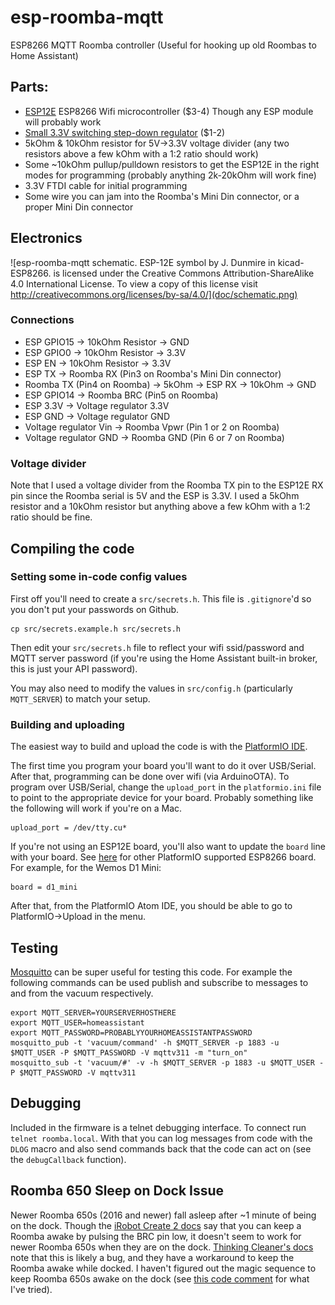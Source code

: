 # esp-roomba-mqtt

ESP8266 MQTT Roomba controller (Useful for hooking up old Roombas to Home Assistant)

## Parts:
* [ESP12E](http://www.ebay.com/itm/121951859776) ESP8266 Wifi microcontroller ($3-4) Though any ESP module will probably work
* [Small 3.3V switching step-down regulator](https://www.amazon.com/gp/product/B01MQGMOKI) ($1-2)
* 5kOhm & 10kOhm resistor for 5V->3.3V voltage divider (any two resistors above a few kOhm with a 1:2 ratio should work)
* Some ~10kOhm pullup/pulldown resistors to get the ESP12E in the right modes for programming (probably anything 2k-20kOhm will work fine)
* 3.3V FTDI cable for initial programming
* Some wire you can jam into the Roomba's Mini Din connector, or a proper Mini Din connector

## Electronics

![esp-roomba-mqtt schematic. ESP-12E symbol by J. Dunmire in kicad-ESP8266. is licensed under the Creative Commons Attribution-ShareAlike 4.0 International License. To view a copy of this license visit http://creativecommons.org/licenses/by-sa/4.0/](doc/schematic.png)

### Connections

* ESP GPIO15 -> 10kOhm Resistor -> GND
* ESP GPIO0 -> 10kOhm Resistor -> 3.3V
* ESP EN -> 10kOhm Resistor -> 3.3V
* ESP TX -> Roomba RX (Pin3 on Roomba's Mini Din connector)
* Roomba TX (Pin4 on Roomba) -> 5kOhm -> ESP RX -> 10kOhm -> GND
* ESP GPIO14 -> Roomba BRC (Pin5 on Roomba)
* ESP 3.3V -> Voltage regulator 3.3V
* ESP GND -> Voltage regulator GND
* Voltage regulator Vin -> Roomba Vpwr (Pin 1 or 2 on Roomba)
* Voltage regulator GND -> Roomba GND (Pin 6 or 7 on Roomba)

### Voltage divider

Note that I used a voltage divider from the Roomba TX pin to the ESP12E RX pin since the Roomba serial is 5V and the ESP is 3.3V. I used a 5kOhm resistor and a 10kOhm resistor but anything above a few kOhm with a 1:2 ratio should be fine.

## Compiling the code

### Setting some in-code config values

First off you'll need to create a `src/secrets.h`. This file is `.gitignore`'d so you don't put your passwords on Github.

    cp src/secrets.example.h src/secrets.h

Then edit your `src/secrets.h` file to reflect your wifi ssid/password and MQTT server password (if you're using the Home Assistant built-in broker, this is just your API password).

You may also need to modify the values in `src/config.h` (particularly `MQTT_SERVER`) to match your setup.

### Building and uploading

The easiest way to build and upload the code is with the [PlatformIO IDE](http://platformio.org/platformio-ide).

The first time you program your board you'll want to do it over USB/Serial. After that, programming can be done over wifi (via ArduinoOTA). To program over USB/Serial, change the `upload_port` in the `platformio.ini` file to point to the appropriate device for your board. Probably something like the following will work if you're on a Mac.

    upload_port = /dev/tty.cu*

If you're not using an ESP12E board, you'll also want to update the `board` line with your board. See [here](http://docs.platformio.org/en/latest/platforms/espressif8266.html) for other PlatformIO supported ESP8266 board. For example, for the Wemos D1 Mini:

    board = d1_mini

After that, from the PlatformIO Atom IDE, you should be able to go to PlatformIO->Upload in the menu.

## Testing

[Mosquitto](https://mosquitto.org/) can be super useful for testing this code. For example the following commands can be used publish and subscribe to messages to and from the vacuum respectively.

```
export MQTT_SERVER=YOURSERVERHOSTHERE
export MQTT_USER=homeassistant
export MQTT_PASSWORD=PROBABLYYOURHOMEASSISTANTPASSWORD
mosquitto_pub -t 'vacuum/command' -h $MQTT_SERVER -p 1883 -u $MQTT_USER -P $MQTT_PASSWORD -V mqttv311 -m "turn_on"
mosquitto_sub -t 'vacuum/#' -v -h $MQTT_SERVER -p 1883 -u $MQTT_USER -P $MQTT_PASSWORD -V mqttv311
```

## Debugging

Included in the firmware is a telnet debugging interface. To connect run `telnet roomba.local`. With that you can log messages from code with the `DLOG` macro and also send commands back that the code can act on (see the `debugCallback` function).

## Roomba 650 Sleep on Dock Issue

Newer Roomba 650s (2016 and newer) fall asleep after ~1 minute of being on the dock. Though the [iRobot Create 2 docs](http://www.irobotweb.com/~/media/MainSite/PDFs/About/STEM/Create/iRobot_Roomba_600_Open_Interface_Spec.pdf) say that you can keep a Roomba awake by pulsing the BRC pin low, it doesn't seem to work for newer Roomba 650s when they are on the dock. [Thinking Cleaner's docs](http://www.thinkingcleaner.com/compatibility.html) note that this is likely a bug, and they have a workaround to keep the Roomba awake while docked. I haven't figured out the magic sequence to keep Roomba 650s awake on the dock (see [this code comment](https://github.com/johnboiles/esp-roomba-mqtt/blob/master/src/main.cpp#L43) for what I've tried).
